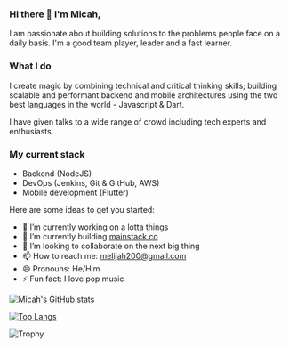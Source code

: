 ### Hi there 👋 I'm Micah,
I am passionate about building solutions to the problems people face on a daily basis. I'm a good team player, leader and a fast learner.

### What I do
I create magic by combining technical and critical thinking skills; building scalable and performant backend and mobile architectures using the two best languages in the world - Javascript & Dart.

I have given talks to a wide range of crowd including tech experts and enthusiasts.

### My current stack
- Backend (NodeJS)
- DevOps (Jenkins, Git & GitHub, AWS)
- Mobile development (Flutter)
<!--
**Megxos/Megxos** is a ✨ _special_ ✨ repository because its `README.md` (this file) appears on your GitHub profile. -->

Here are some ideas to get you started:

- 🔭 I’m currently working on a lotta things
- 🌱 I’m currently building [mainstack.co](https://mainstack.co) 
- 👯 I’m looking to collaborate on the next big thing
- 📫 How to reach me: melijah200@gmail.com
- 😄 Pronouns: He/Him
- ⚡ Fun fact: I love pop music
  
[![Micah's GitHub stats](https://codemicah-readme-stats.vercel.app/api?username=codemicah&count_private=true&show_icons=true&theme=transparent)](https://github.com/anuraghazra/github-readme-stats)
<!-- [![Top Langs](https://github-readme-stats.vercel.app/api?username=codemicah&langs_count=6&hide=css,html&show_icons=true&count_private=true&theme=radical)](https://github.com/anuraghazra/github-readme-stats) -->
[![Top Langs](https://codemicah-readme-stats.vercel.app/api/top-langs/?username=codemicah&langs_count=3&show_icons=true&count_private=true&theme=transparent)](https://github.com/anuraghazra/github-readme-stats)

![Trophy](https://github-profile-trophy.vercel.app/?username=codemicah)
